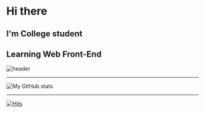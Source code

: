 # Hi there 
## I'm College student
## Learning Web Front-End 

![header](https://capsule-render.vercel.app/api?type=Cylinder&ttext=Newbie!!!)

<hr/>

![My GitHub stats](https://github-readme-stats.vercel.app/api?username=gmlwls768&show_icons=true&theme=chartreuse-dark)

<hr/>

[![Hits](https://hits.seeyoufarm.com/api/count/incr/badge.svg?url=https%3A%2F%2Fgithub.com%2Fgmlwls768&count_bg=%2300C8FA&title_bg=%2346E1F4&icon=digitalocean.svg&icon_color=%2309F0ED&title=%3AD&edge_flat=false)](https://hits.seeyoufarm.com)

<!--
**gmlwls768/gmlwls768** is a ✨ _special_ ✨ repository because its `README.md` (this file) appears on your GitHub profile.

Here are some ideas to get you started:

- 🔭 I’m currently working on ...
- 🌱 I’m currently learning ...
- 👯 I’m looking to collaborate on ...
- 🤔 I’m looking for help with ...
- 💬 Ask me about ...
- 📫 How to reach me: ...
- 😄 Pronouns: ...
- ⚡ Fun fact: ...
-->

